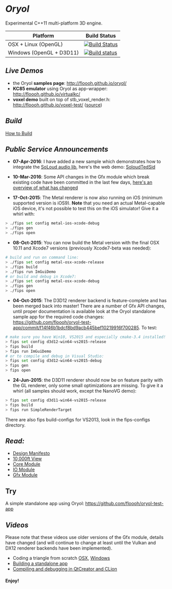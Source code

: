 # _Oryol_
 
Experimental C++11 multi-platform 3D engine.

|Platform|Build Status|
|--------|------|
|OSX + Linux (OpenGL)|[![Build Status](https://travis-ci.org/floooh/oryol.svg?branch=master)](https://travis-ci.org/floooh/oryol)|
|Windows (OpenGL + D3D11)|[![Build status](https://ci.appveyor.com/api/projects/status/hn5sup2y532h64jg/branch/master?svg=true)](https://ci.appveyor.com/project/floooh/oryol/branch/master)|

## _Live Demos_

- the Oryol **samples page**: http://floooh.github.io/oryol/
- **KC85 emulator** using Oryol as app-wrapper: http://floooh.github.io/virtualkc/
- **voxel demo** built on top of stb\_voxel\_render.h: http://floooh.github.io/voxel-test/ ([source](https://github.com/floooh/voxel-test))

## _Build_

[How to Build](doc/BUILD.md)

## _Public Service Announcements_

- **07-Apr-2016**: I have added a new sample which demonstrates how
to integrate the [SoLoud audio lib](http://sol.gfxile.net/soloud/), here's
the web demo: [SoloudTedSid](http://floooh.github.io/oryol/asmjs/SoloudTedSid.html)
 
- **10-Mar-2016**: Some API changes in the Gfx module which break existing 
code have been committed in the last few days, [here's an overview of what
has changed](http://floooh.github.io/2016/03/10/oryol-gfx-changes.html)

- **17-Oct-2015**: The Metal renderer is now also running on iOS (minimum
  supported version is iOS9). **Note** that you need an actual Metal-capable
  iOS device, it's not possible to test this on the iOS simulator! Give
  it a whirl with:

```bash
> ./fips set config metal-ios-xcode-debug
> ./fips gen
> ./fips open
```

- **08-Oct-2015**: You can now build the Metal version with the final OSX 10.11
  and Xcode7 versions (previously Xcode7-beta was needed):

```bash
# build and run on command line:
> ./fips set config metal-osx-xcode-release
> ./fips build
> ./fips run ImGuiDemo
# or build and debug in Xcode7:
> ./fips set config metal-osx-xcode-debug
> ./fips gen
> ./fips open
```

- **04-Oct-2015**: The D3D12 renderer backend is feature-complete and has been
  merged back into master! There are a number of Gfx API changes, until proper
  documentation is available look at the Oryol standalone sample app for the
  required code changes:
  https://github.com/floooh/oryol-test-app/commit/f14f46b1bdcf8bd9acb445bef10219916f700285.
  To test:

```bash
# make sure you have Win10, VS2015 and especially cmake-3.4 installed!
> fips set config d3d12-win64-vs2015-release
> fips build
> fips run ImGuiDemo
# or to compile and debug in Visual Studio:
> fips set config d3d12-win64-vs2015-debug
> fips gen
> fips open
```

- **24-Jun-2015**: the D3D11 renderer should now be on feature parity with the
  GL renderer, only some small optimizations are missing. To give it a whirl
  (all samples should work, except the NanoVG demo):

```bash
> fips set config d3d11-win64-vs2015-release
> fips build
> fips run SimpleRenderTarget
```
 There are also fips build-configs for VS2013, look in the fips-configs directory.


## _Read:_

* [Design Manifesto](doc/DESIGN-MANIFESTO.md)
* [10,000ft View](doc/OVERVIEW.md)
* [Core Module](code/Modules/Core/README.md)
* [IO Module](code/Modules/IO/README.md)
* [Gfx Module](code/Modules/Gfx/README.md)

## Try

A simple standalone app using Oryol: https://github.com/floooh/oryol-test-app

## _Videos_ 

Please note that these videos use older versions of the Gfx module, details
have changed (and will continue to change at least until the Vulkan and DX12
renderer backends have been implemented).

- Coding a triangle from scratch [OSX](http://www.youtube.com/watch?v=B5R0uE5IMZs), [Windows](http://www.youtube.com/watch?v=fcmOhvVd80o)
- [Building a standalone app](https://www.youtube.com/watch?v=z8nwrGh2Zsc)
- [Compiling and debugging in QtCreator and CLion](https://www.youtube.com/watch?v=Sp5TywYeNzE)

#### Enjoy! ####




